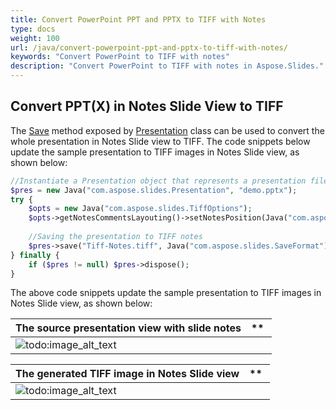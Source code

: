 ```yaml
---
title: Convert PowerPoint PPT and PPTX to TIFF with Notes
type: docs
weight: 100
url: /java/convert-powerpoint-ppt-and-pptx-to-tiff-with-notes/
keywords: "Convert PowerPoint to TIFF with notes"
description: "Convert PowerPoint to TIFF with notes in Aspose.Slides."
---
```


## **Convert PPT(X) in Notes Slide View to TIFF**
The [Save](https://apireference.aspose.com/slides/java/com.aspose.slides/Presentation#save-java.lang.String-int-com.aspose.slides.ISaveOptions-) method exposed by [Presentation](https://apireference.aspose.com/slides/java/com.aspose.slides/Presentation) class can be used to convert the whole presentation in Notes Slide view to TIFF. The code snippets below update the sample presentation to TIFF images in Notes Slide view, as shown below:

```php
//Instantiate a Presentation object that represents a presentation file
$pres = new Java("com.aspose.slides.Presentation", "demo.pptx");
try {
    $opts = new Java("com.aspose.slides.TiffOptions");
    $opts->getNotesCommentsLayouting()->setNotesPosition(Java("com.aspose.slides.NotesPositions")->BottomFull);
    
    //Saving the presentation to TIFF notes
    $pres->save("Tiff-Notes.tiff", Java("com.aspose.slides.SaveFormat")->Tiff, $opts);
} finally {
    if ($pres != null) $pres->dispose();
}
```

The above code snippets update the sample presentation to TIFF images in Notes Slide view, as shown below:

|**The source presentation view with slide notes**|** |
| :- | :- |
|![todo:image_alt_text](http://i.imgur.com/6HdY6IV.png)| |


|**The generated TIFF image in Notes Slide view**|** |
| :- | :- |
|![todo:image_alt_text](http://i.imgur.com/A3ttT2y.png)| |





